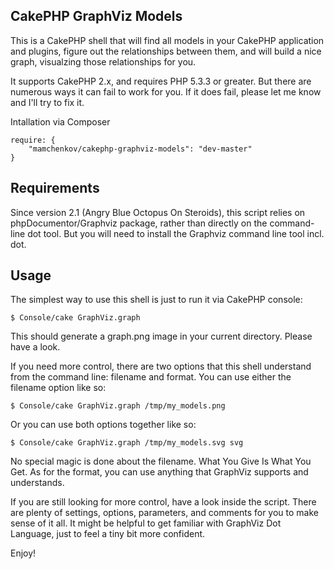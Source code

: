 CakePHP GraphViz Models
-----------------------

This is a CakePHP shell that will find all models in your CakePHP application and
plugins, figure out the relationships between them, and will build a nice graph,
visualzing those relationships for you.

It supports CakePHP 2.x, and requires PHP 5.3.3 or greater.  But there
are numerous ways it can fail to work for you.  If it does fail, please let me
know and I'll try to fix it.


Intallation via Composer

```
require: {
	"mamchenkov/cakephp-graphviz-models": "dev-master"
}
```


Requirements
------------

Since version 2.1 (Angry Blue Octopus On Steroids), this script relies on phpDocumentor/Graphviz
package, rather than directly on the command-line dot tool.
But you will need to install the Graphviz command line tool incl. dot.


Usage
-----

The simplest way to use this shell is just to run it via CakePHP console:

```
$ Console/cake GraphViz.graph
```

This should generate a graph.png image in your current directory.  Please have a look.

If you need more control, there are two options that this shell understand from the
command line: filename and format.   You can use either the filename option like so:

```
$ Console/cake GraphViz.graph /tmp/my_models.png
```

Or you can use both options together like so:

```
$ Console/cake GraphViz.graph /tmp/my_models.svg svg
```

No special magic is done about the filename.  What You Give Is What You Get.  As for the
format, you can use anything that GraphViz supports and understands.

If you are still looking for more control, have a look inside the script.  There are
plenty of settings, options, parameters, and comments for you to make sense of it all. It
might be helpful to get familiar with GraphViz Dot Language, just to feel a tiny bit more
confident.

Enjoy!
